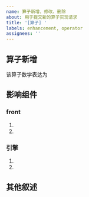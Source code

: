 ```yaml
---
name: 算子新增、修改、删除
about: 用于提交新的算子实现请求
title: '[算子] '
labels: enhancement, operator
assignees: ''
---
```


## 算子新增
该算子数学表达为

## 影响组件

### front
1. 
2.

### 引擎
1. 
2. 

## 其他叙述

<!-- 请在此处添加其他相关信息，如：
- 参考实现（如PyTorch中的实现）
- 性能要求
- 测试用例
- 其他注意事项
-->
